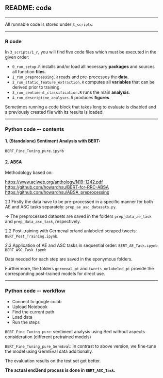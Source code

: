## README: code

***

All runnable code is stored under `3_scripts`.

***

### R code

In `3_scripts/1_r`, you will find five code files which must be executed in the 
given order:

- `0_run_setup.R` installs and/or load all necessary **packages** and sources 
all function **files**.
- `1_run_preprocessing.R` reads and pre-processes the **data**.
- `2_run_static_feature_extraction.R` computes all **variables** that can be 
derived prior to training.
- `3_run_sentiment_classification.R` runs the main **analysis**.
- `4_run_descriptive_analyses.R` produces **figures**.

Sometimes running a code block that takes long to evaluate is disabled and a 
previously created file with its results is loaded.

***

### Python code -- contents

#### 1. (Standalone) Sentiment Analysis with BERT:
 
`BERT_Fine_Tuning_pure.ipynb`

#### 2. ABSA

Methodology based on: 

https://www.aclweb.org/anthology/N19-1242.pdf
https://github.com/howardhsu/BERT-for-RRC-ABSA
https://github.com/howardhsu/ABSA_preprocessing

2.1 Firstly the data have to be pre-processed in a specific manner for both AE 
and ASC tasks separately: `prep_ae_asc_datasets.py`.

-> The preprocessed datasets are saved in the folders `prep_data_ae_task` and 
`prep_data_asc_task`, respectively. 

2.2 Post-training with Germeval or/and unlabeled scraped tweets: 
`BERT_Post_Training.ipynb`.

2.3 Application of AE and ASC tasks in sequential order:
`BERT_AE_Task.ipynb`
`BERT_ASC_Task.ipynb`
 
Data needed for each step are saved in the eponymous folders.

Furthermore, the folders `germeval_pt` and `tweets_unlabeled_pt` provide the 
corresponding post-trained models for direct use.

***

### Python code -- workflow

* Connect to google colab 
* Upload Notebook 
* Find the current path
* Load data 
* Run the steps

`BERT_Fine_Tuning_pure`: sentiment analysis using Bert without aspects 
consideration (different pretrained models)

`BERT_Fine_Tuning_pure_GermEval`: in contrast to above version, we fine-tune 
the model using GermEval data additionally. 

The evaluation results on the test set get better.

**The actual end2end process is done in `BERT_ASC_Task`.**